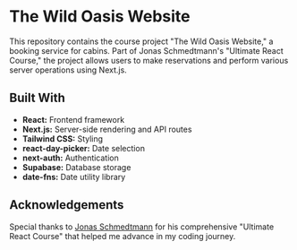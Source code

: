 # The Wild Oasis Website

This repository contains the course project "The Wild Oasis Website," a booking service for cabins. Part of Jonas Schmedtmann's "Ultimate React Course," the project allows users to make reservations and perform various server operations using Next.js.

## Built With

- **React:** Frontend framework
- **Next.js:** Server-side rendering and API routes
- **Tailwind CSS:** Styling
- **react-day-picker:** Date selection
- **next-auth:** Authentication
- **Supabase:** Database storage
- **date-fns:** Date utility library

## Acknowledgements

Special thanks to [Jonas Schmedtmann](https://www.udemy.com/user/jonasschmedtmann/) for his comprehensive "Ultimate React Course" that helped me advance in my coding journey.
